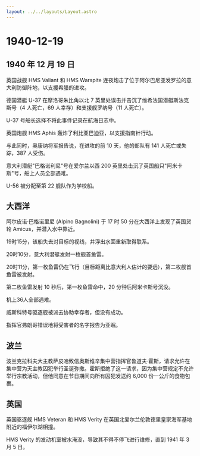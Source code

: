```yaml
---
layout: ../../layouts/Layout.astro
---
```


# 1940-12-19

## 1940 年 12 月 19 日

英国战舰 HMS Valiant 和 HMS Warspite
连夜炮击了位于阿尔巴尼亚发罗拉的意大利防御阵地，以支援希腊的进攻。

德国潜艇 U-37 在摩洛哥朱比角以北 7
英里处误击并击沉了维希法国潜艇斯法克斯号（4 人死亡，69
人幸存）和支援舰罗纳号（11 人死亡）。

U-37 号船长选择不将此事件记录在航海日志中。

英国炮舰 HMS Aphis 轰炸了利比亚巴迪亚，以支援指南针行动。

与此同时，奥康纳将军报告说，在进攻的前 10 天，他的部队有 141
人死亡或失踪，387 人受伤。

意大利潜艇"巴格诺利尼"号在爱尔兰以西 200
英里处击沉了英国船只"阿米卡斯"号，船上人员全部遇难。

U-56 被分配至第 22 舰队作为学校船。

## 大西洋

阿尔皮诺·巴格诺里尼 (Alpino Bagnolini) 于 17 时 50
分在大西洋上发现了英国货轮 Amicus，并潜入水中靠近。

19时15分，该船失去对目标的视线，并浮出水面重新取得联系。

20时10分，意大利潜艇发射一枚舰首鱼雷。

20时11分，第一枚鱼雷仍在飞行（目标距离比意大利人估计的要远），第二枚舰首鱼雷被发射。

第二枚鱼雷发射 10 秒后，第一枚鱼雷命中，20 分钟后阿米卡斯号沉没。

机上36人全部遇难。

威斯科特号驱逐舰被派去协助幸存者，但没有成功。

指挥官弗朗哥错误地将受害者的名字报告为亚眠。

## 波兰

波兰克拉科夫大主教萨皮哈致信奥斯维辛集中营指挥官鲁道夫·霍斯，请求允许在集中营为天主教囚犯举行圣诞弥撒。霍斯拒绝了这一请求，因为集中营规定不允许举行宗教活动，但他同意在节日期间向所有囚犯发送约
6,000 份一公斤的食物包裹。

## 英国

英国驱逐舰 HMS Veteran 和 HMS Verity
在英国北爱尔兰伦敦德里皇家海军基地附近的福伊尔湖相撞。

HMS Verity 的发动机室被水淹没，导致其不得不停飞进行维修，直到 1941 年 3
月 5 日。